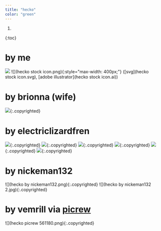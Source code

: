 ```yaml
---
title: "hecko"
color: "green"
---
```


1. 
{:toc}

# by me
![](IMG_20191003_121300_7.png)
![](hecko stock icon.png){:style="max-width: 400px;"}
([svg](hecko stock icon.svg), [adobe illustrator](hecko stock icon.ai))

# by brionna (wife)
![](fox_despair.png){:.copyrighted}

# by electriclizardfren
![](Untitled1158_20190725090403.png){:.copyrighted}
![](Untitled96_20190915093604_cropped.png){:.copyrighted}
![](Untitled915_20190615050825.png){:.copyrighted}
![](Untitled570_20201024074920.png){:.copyrighted}
![](Untitled1058_20220629152323.png){:.copyrighted}
![](Untitled1058_20220629152855.png){:.copyrighted}

# by nickeman132
![](hecko by nickeman132.png){:.copyrighted}
![](hecko by nickeman132 2.jpg){:.copyrighted}

# by vemrill via [picrew](https://picrew.me/image_maker/561180/)
![](hecko picrew 561180.png){:.copyrighted}
